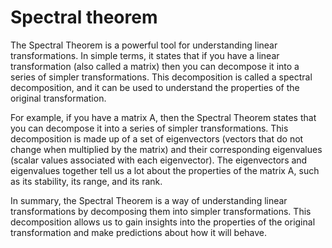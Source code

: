 # Spectral theorem

The Spectral Theorem is a powerful tool for understanding linear transformations. In simple terms, it states that if you have a linear transformation (also called a matrix) then you can decompose it into a series of simpler transformations. This decomposition is called a spectral decomposition, and it can be used to understand the properties of the original transformation.

For example, if you have a matrix A, then the Spectral Theorem states that you can decompose it into a series of simpler transformations. This decomposition is made up of a set of eigenvectors (vectors that do not change when multiplied by the matrix) and their corresponding eigenvalues (scalar values associated with each eigenvector). The eigenvectors and eigenvalues together tell us a lot about the properties of the matrix A, such as its stability, its range, and its rank. 

In summary, the Spectral Theorem is a way of understanding linear transformations by decomposing them into simpler transformations. This decomposition allows us to gain insights into the properties of the original transformation and make predictions about how it will behave.
